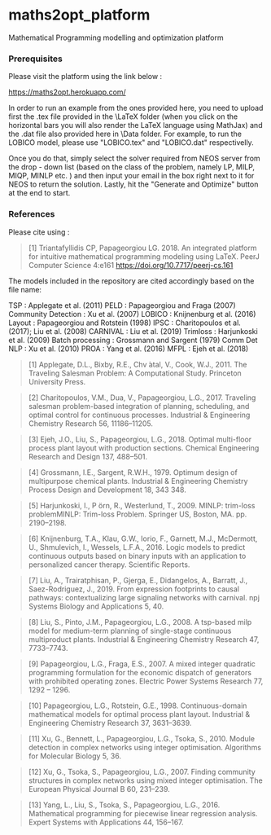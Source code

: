 # maths2opt_platform
Mathematical Programming modelling and optimization platform

### Prerequisites
Please visit the platform using the link below :

https://maths2opt.herokuapp.com/

In order to run an example from the ones provided here, you need to upload first the .tex file provided in the \LaTeX folder (when you click on the horizontal bars you will also render the LaTeX language using MathJax) and the .dat file also provided here in \Data folder. For example, to run the LOBICO model, please use "LOBICO.tex" and "LOBICO.dat" respectivelly.

Once you do that, simply select the solver required from NEOS server from the drop - down list (based on the class of the problem, namely LP, MILP, MIQP, MINLP etc. ) and then input your email in the box right next to it for NEOS to return the solution. Lastly, hit the "Generate and Optimize" button at the end to start.

### References
Please cite using :

> [1] Triantafyllidis CP, Papageorgiou LG. 2018. An integrated platform for intuitive mathematical programming modeling using LaTeX. PeerJ Computer Science 4:e161 https://doi.org/10.7717/peerj-cs.161


The models included in the repository are cited accordingly based on the file name:

TSP : Applegate et al. (2011)
PELD : Papageorgiou and Fraga (2007)
Community Detection : Xu et al. (2007)
LOBICO : Knijnenburg et al. (2016)
Layout : Papageorgiou and Rotstein (1998)
IPSC : Charitopoulos et al. (2017); Liu et al. (2008)
CARNIVAL : Liu et al. (2019)
Trimloss : Harjunkoski et al. (2009)
Batch processing : Grossmann and Sargent (1979)
Comm Det NLP : Xu et al. (2010)
PROA : Yang et al. (2016)
MFPL : Ejeh et al. (2018)


> [1] Applegate, D.L., Bixby, R.E., Chv ́atal, V., Cook, W.J., 2011. The Traveling Salesman Problem: A Computational Study. Princeton University Press.

> [2] Charitopoulos, V.M., Dua, V., Papageorgiou, L.G., 2017. Traveling salesman problem-based integration of planning, scheduling, and optimal control for continuous processes. Industrial & Engineering Chemistry Research 56, 11186–11205.

> [3] Ejeh, J.O., Liu, S., Papageorgiou, L.G., 2018. Optimal multi-floor process plant layout with production sections. Chemical Engineering Research and Design 137, 488–501.

> [4] Grossmann, I.E., Sargent, R.W.H., 1979. Optimum design of multipurpose chemical plants. Industrial & Engineering Chemistry Process Design and Development 18, 343 348.

> [5] Harjunkoski, I., P ̈orn, R., Westerlund, T., 2009. MINLP: trim-loss problemMINLP: Trim-loss Problem. Springer US, Boston, MA. pp. 2190–2198.

> [6] Knijnenburg, T.A., Klau, G.W., Iorio, F., Garnett, M.J., McDermott, U., Shmulevich, I., Wessels, L.F.A., 2016. Logic models to predict continuous outputs based on binary inputs with an application to personalized cancer therapy. Scientific Reports.

> [7] Liu, A., Trairatphisan, P., Gjerga, E., Didangelos, A., Barratt, J., Saez-Rodriguez, J., 2019. From expression footprints to causal pathways: contextualizing large signaling networks with carnival. npj Systems Biology and Applications 5, 40.

> [8] Liu, S., Pinto, J.M., Papageorgiou, L.G., 2008. A tsp-based milp model for medium-term planning of single-stage continuous multiproduct plants. Industrial & Engineering Chemistry Research 47, 7733–7743.

> [9] Papageorgiou, L.G., Fraga, E.S., 2007. A mixed integer quadratic programming formulation for the economic dispatch of generators with prohibited operating zones. Electric Power Systems Research 77, 1292 – 1296.

> [10] Papageorgiou, L.G., Rotstein, G.E., 1998. Continuous-domain mathematical models for optimal process plant layout. Industrial & Engineering Chemistry Research 37, 3631–3639.

> [11] Xu, G., Bennett, L., Papageorgiou, L.G., Tsoka, S., 2010. Module detection in complex networks using integer optimisation.  Algorithms for Molecular Biology 5, 36.

> [12] Xu, G., Tsoka, S., Papageorgiou, L.G., 2007. Finding community structures in complex networks using mixed integer optimisation. The European Physical Journal B 60, 231–239.

> [13] Yang, L., Liu, S., Tsoka, S., Papageorgiou, L.G., 2016. Mathematical programming for piecewise linear regression analysis. Expert Systems with Applications 44, 156–167.
